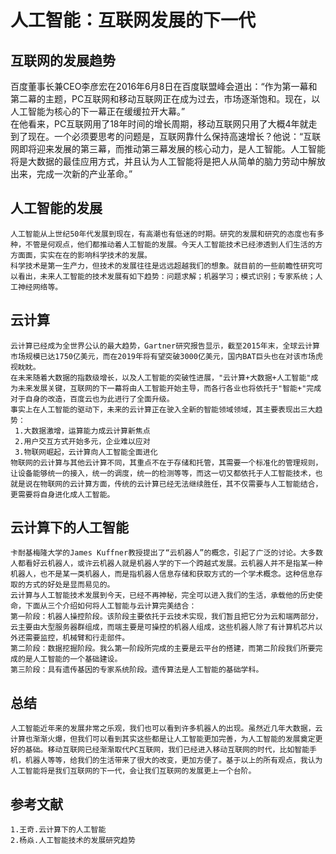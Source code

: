 # 人工智能：互联网发展的下一代
## 互联网的发展趋势
百度董事长兼CEO李彦宏在2016年6月8日在百度联盟峰会道出：“作为第一幕和第二幕的主题，PC互联网和移动互联网正在成为过去，市场逐渐饱和。现在，以人工智能为核心的下一幕正在缓缓拉开大幕。”
</br>
在他看来，PC互联网用了18年时间的增长周期，移动互联网只用了大概4年就走到了现在。一个必须要思考的问题是，互联网靠什么保持高速增长？他说：“互联网即将迎来发展的第三幕，而推动第三幕发展的核心动力，是人工智能。人工智能将是大数据的最佳应用方式，并且认为人工智能将是把人从简单的脑力劳动中解放出来，完成一次新的产业革命。”
## 人工智能的发展

    人工智能从上世纪50年代发展到现在，有高潮也有低迷的时期。研究的发展和研究的态度也有多种，不管是何观点，他们都推动着人工智能的发展。今天人工智能技术已经渗透到人们生活的方方面面，实实在在的影响科学技术的发展。
    科学技术是第一生产力，但技术的发展往往是远远超越我们的想象。就目前的一些前瞻性研究可以看出，未来人工智能的技术发展有如下趋势：问题求解；机器学习；模式识别；专家系统；人工神经网络等。
## 云计算
    云计算已经成为全世界公认的最大趋势，Gartner研究报告显示，截至2015年末，全球云计算市场规模已达1750亿美元，而在2019年将有望突破3000亿美元，国内BAT巨头也在对该市场虎视眈眈。
    在未来随着大数据的指数级增长，以及人工智能的突破性进展，"云计算+大数据+人工智能"成为未来发展关键，互联网的下一幕将由人工智能开始主导，而各行各业也将依托于"智能+"完成对于自身的改造，百度云也为此进行了全面升级。
    事实上在人工智能的驱动下，未来的云计算正在驶入全新的智能领域领域，其主要表现出三大趋势：
     1.大数据激增，运算能力成云计算新焦点
     2.用户交互方式开始多元，企业难以应对
     3.物联网崛起，云计算向人工智能全面进化
    物联网的云计算与其他云计算不同，其重点不在于存储和托管，其需要一个标准化的管理规则，让设备能够统一的接入，统一的调度，统一的检测等等，而这一切又都依托于人工智能技术，也就是说在物联网的云计算方面，传统的云计算已经无法继续胜任，其不仅需要与人工智能结合，更需要将自身进化成人工智能。
## 云计算下的人工智能
    卡耐基梅隆大学的James Kuffner教授提出了“云机器人”的概念，引起了广泛的讨论。大多数人都看好云机器人，或许云机器人就是机器人学的下一个跨越式发展。云机器人并不是指某一种机器人，也不是某一类机器人，而是指机器人信息存储和获取方式的一个学术概念。这种信息存取的方式的好处是显而易见的。
    云计算与人工智能技术发展到今天，已经不再神秘，完全可以进入我们的生活，承载他的历史使命，下面从三个介绍如何将人工智能与云计算完美结合：
    第一阶段：机器人操控阶段。该阶段主要依托于云技术实现，我们暂且把它分为云和端两部分，云主要由大型服务器群组成，而端主要是可操控的机器人组成，这些机器人除了有计算机芯片以外还需要监控，机械臂和行走部件。
    第二阶段：数据挖掘阶段。我么第一阶段所完成的主要是云平台的搭建，而第二阶段我们所要完成的是人工智能的一个基础建设。
    第三阶段：具有遗传基因的专家系统阶段。遗传算法是人工智能的基础学科。
## 总结
    人工智能近年来的发展非常之乐观，我们也可以看到许多机器人的出现。虽然近几年大数据，云计算也渐渐火爆，但我们可以看到其实这些都是让人工智能更加完善，为人工智能的发展奠定更好的基础。移动互联网已经渐渐取代PC互联网，我们已经进入移动互联网的时代，比如智能手机，机器人等等，给我们的生活带来了很大的改变，更加方便了。基于以上的所有观点，我认为人工智能将是我们互联网的下一代，会让我们互联网的发展更上一个台阶。
## 参考文献
    1.王奇.云计算下的人工智能
    2.杨焱.人工智能技术的发展研究趋势




     
    


